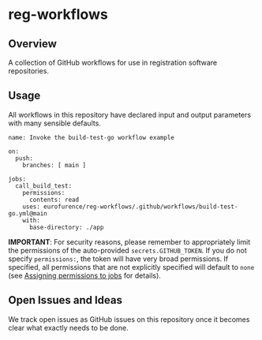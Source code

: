 # reg-workflows

## Overview

A collection of GitHub workflows for use in registration software repositories.

## Usage

All workflows in this repository have declared input and output parameters with many sensible defaults.

```
name: Invoke the build-test-go workflow example

on:
  push:
    branches: [ main ]

jobs:
  call_build_test:
    permissions:
      contents: read
    uses: eurofurence/reg-workflows/.github/workflows/build-test-go.yml@main
    with:
      base-directory: ./app
```

**IMPORTANT**: For security reasons, please remember to appropriately limit the permissions of the 
auto-provided `secrets.GITHUB_TOKEN`. If you do not specify `permissions:`, the token will have very
broad permissions. If specified, all permissions that are not explicitly specified will default to `none` 
(see [Assigning permissions to jobs](https://docs.github.com/en/actions/using-jobs/assigning-permissions-to-jobs) 
for details).

## Open Issues and Ideas

We track open issues as GitHub issues on this repository once it becomes clear what exactly needs to be done.
